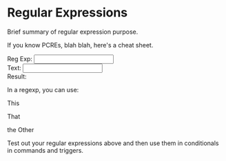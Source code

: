 # Regular Expressions

Brief summary of regular expression purpose.

If you know PCREs, blah blah, here's a cheat sheet.

<form action="#">
<label>Reg Exp: <input id=regexp></label><br>
<label>Text: <input id=text></label><br>
Result: <span id=result></span>
</form>

In a regexp, you can use:

This

That

the Other

Test out your regular expressions above and then use them in conditionals in commands and triggers.
